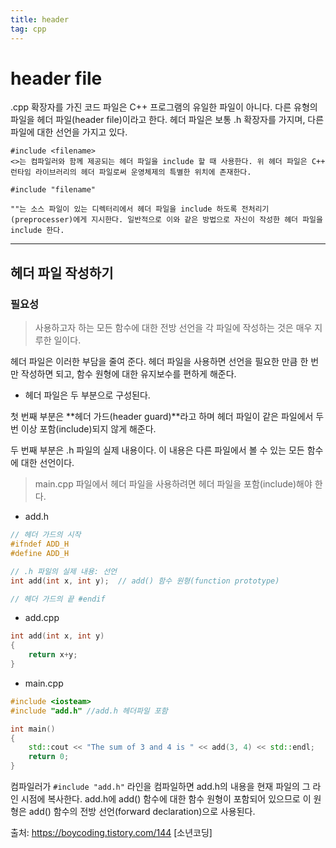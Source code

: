 ```yaml
---
title: header
tag: cpp
---
```


# header file

.cpp 확장자를 가진 코드 파일은 C++ 프로그램의 유일한 파일이 아니다. 다른 유형의 파일을 헤더 파일(header file)이라고 한다. 헤더 파일은 보통 .h 확장자를 가지며, 다른 파일에 대한 선언을 가지고 있다.

```
#include <filename> 
<>는 컴파일러와 함께 제공되는 헤더 파일을 include 할 때 사용한다. 위 헤더 파일은 C++ 런타임 라이브러리의 헤더 파일로써 운영체제의 특별한 위치에 존재한다.

#include "filename" 

""는 소스 파일이 있는 디렉터리에서 헤더 파일을 include 하도록 전처리기(preprocesser)에게 지시한다. 일반적으로 이와 같은 방법으로 자신이 작성한 헤더 파일을 include 한다.
```

  

---

## 헤더 파일 작성하기

### 필요성

>  사용하고자 하는 모든 함수에 대한 전방 선언을 각 파일에 작성하는 것은 매우 지루한 일이다.

헤더 파일은 이러한 부담을 줄여 준다. 헤더 파일을 사용하면 선언을 필요한 만큼 한 번만 작성하면 되고, 함수 원형에 대한 유지보수를 편하게 해준다.

+ 헤더 파일은 두 부분으로 구성된다.

첫 번째 부분은 **헤더 가드(header guard)**라고 하며 헤더 파일이 같은 파일에서 두 번 이상 포함(include)되지 않게 해준다.

두 번째 부분은 .h 파일의 실제 내용이다. 이 내용은 다른 파일에서 볼 수 있는 모든 함수에 대한 선언이다.

>  main.cpp 파일에서 헤더 파일을 사용하려면 헤더 파일을 포함(include)해야 한다.

+ add.h

```cpp
// 헤더 가드의 시작 
#ifndef ADD_H 
#define ADD_H 

// .h 파일의 실제 내용: 선언 
int add(int x, int y);  // add() 함수 원형(function prototype)

// 헤더 가드의 끝 #endif
```

+ add.cpp

```cpp
int add(int x, int y)
{
	return x+y;
}	
```

+ main.cpp

```cpp
#include <iosteam>
#include "add.h" //add.h 헤더파일 포함

int main()
{
	std::cout << "The sum of 3 and 4 is " << add(3, 4) << std::endl;
	return 0;
}
```

컴파일러가 `#include "add.h"` 라인을 컴파일하면 add.h의 내용을 현재 파일의 그 라인 시점에 복사한다. add.h에 add() 함수에 대한 함수 원형이 포함되어 있으므로 이 원형은 add() 함수의 전방 선언(forward declaration)으로 사용된다.



출처: https://boycoding.tistory.com/144 [소년코딩]



